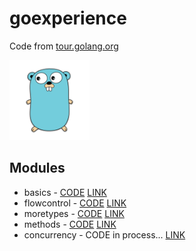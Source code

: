 # goexperience
Code from [tour.golang.org](https://tour.golang.org/welcome)

<img src="media/image.png" width="128" height="128" />

## Modules

- basics - [CODE](https://github.com/kepocnhh/goexperience/tree/master/basics.go) [LINK](https://tour.golang.org/basics)
- flowcontrol - [CODE](https://github.com/kepocnhh/goexperience/tree/master/flowcontrol.go) [LINK](https://tour.golang.org/flowcontrol)
- moretypes - [CODE](https://github.com/kepocnhh/goexperience/tree/master/moretypes.go) [LINK](https://tour.golang.org/moretypes)
- methods - [CODE](https://github.com/kepocnhh/goexperience/tree/master/methods.go) [LINK](https://tour.golang.org/methods)
- concurrency - CODE in process... [LINK](https://tour.golang.org/concurrency)